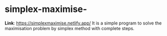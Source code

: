 # simplex-maximise-
**Link**: https://simplexmaximise.netlify.app/
It is a simple program to solve the maximisation problem by simplex method with complete steps.
